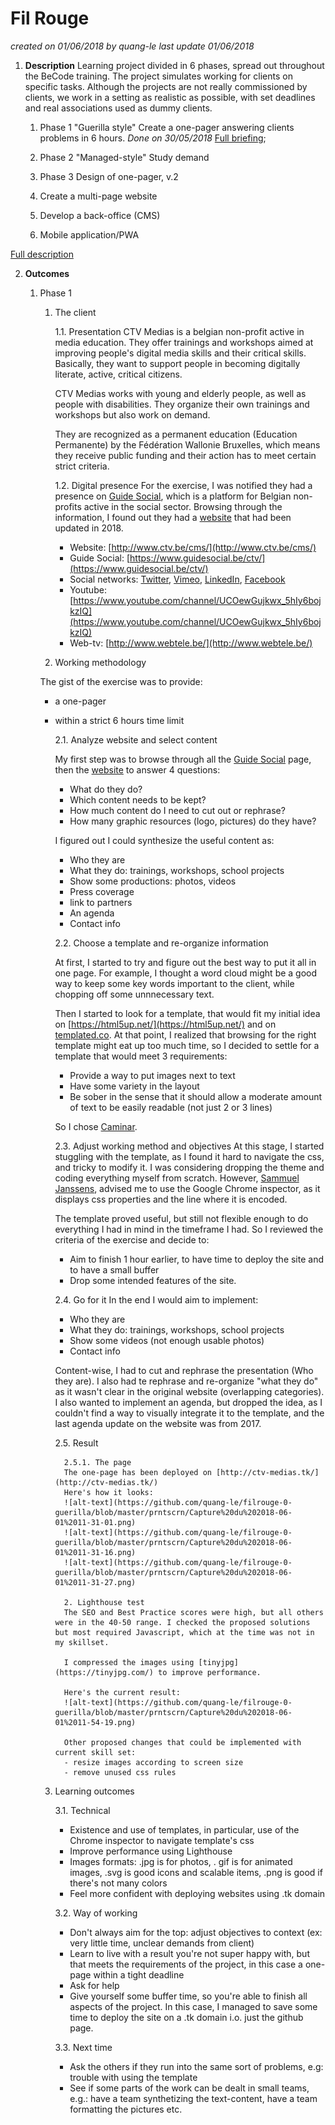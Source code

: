 # Fil Rouge
*created on 01/06/2018 by quang-le*
*last update 01/06/2018*

1. **Description**
Learning project divided in 6 phases, spread out throughout the BeCode training. The project simulates working for clients on specific tasks. Although the projects are not really commissioned by clients, we work in a setting as realistic as possible, with set deadlines and real associations used as dummy clients.

    1. Phase 1 "Guerilla style"
 Create a one-pager answering clients problems in 6 hours. *Done on 30/05/2018* [Full briefing](https://github.com/becodeorg/lovelace-2/blob/master/Projects/fil-rouge/phase-1.md);

    2. Phase 2 "Managed-style"
    Study demand

    3. Phase 3
    Design of one-pager, v.2

    4. Create a multi-page website

    5. Develop a back-office (CMS)

    6. Mobile application/PWA

[Full description](https://github.com/becodeorg/lovelace-2/tree/master/Projects/fil-rouge)

2. **Outcomes**
 
    1. Phase 1

        1. The client

            1.1. Presentation
            CTV Medias is a belgian non-profit active in media education. They offer trainings and workshops aimed at improving people's digital media skills and their critical skills. Basically, they want to support people in becoming digitally literate, active, critical citizens.

            CTV Medias works with young and elderly people, as well as people with disabilities. They organize their own trainings and workshops but also work on demand.

            They are recognized as a permanent education (Education Permanente) by the Fédération Wallonie Bruxelles, which means they receive public funding and their action has to meet certain strict criteria.

            1.2. Digital presence
            For the exercise, I was notified they had a presence on [Guide Social](https://www.guidesocial.be/ctv/), which is a platform for Belgian non-profits active in the social sector. 
            Browsing through the information, I found out they had a [website](http://www.ctv.be/cms/) that had been updated in 2018.

            * Website: [http://www.ctv.be/cms/](http://www.ctv.be/cms/)
            * Guide Social: [https://www.guidesocial.be/ctv/](https://www.guidesocial.be/ctv/)
            * Social networks: [Twitter](https://twitter.com/ctvmedias), [Vimeo](https://vimeo.com/ctvmedias), [LinkedIn](https://www.linkedin.com/in/ctvmedias/), [Facebook](https://www.facebook.com/pages/CTV-M%C3%A9dias/478169852230983?fref=ts)
            * Youtube: [https://www.youtube.com/channel/UCOewGujkwx_5hIy6bojkzIQ](https://www.youtube.com/channel/UCOewGujkwx_5hIy6bojkzIQ)
            * Web-tv: [http://www.webtele.be/](http://www.webtele.be/)

        2. Working methodology
  
         The gist of the exercise was to provide:
        - a one-pager
        - within a strict 6 hours time limit

            2.1. Analyze website and select content

            My first step was to browse through all the [Guide Social](https://www.guidesocial.be/ctv/) page, then the [website](http://www.ctv.be/cms/) to answer 4 questions:
            * What do they do?
            * Which content needs to be kept?
            * How much content do I need to cut out or rephrase?
            * How many graphic resources (logo, pictures) do they have?

            I figured out I could synthesize the useful content as:
            * Who they are
            * What they do: trainings, workshops, school projects
            * Show some productions: photos, videos
            * Press coverage
            * link to partners
            * An agenda
            * Contact info

            2.2. Choose a template and re-organize information

            At first, I started to try and figure out the best way to put it all in one page. For example, I thought a word cloud might be a good way to keep some key words important to the client, while chopping off some unnnecessary text.
  
            Then I started to look for a template, that would fit my initial idea on [https://html5up.net/](https://html5up.net/) and on [templated.co](https://templated.co/). At that point, I realized that browsing for the right template might eat up too much time, so I decided to settle for a template that would meet 3 requirements:
            - Provide a way to put images next to text
            - Have some variety in the layout
            - Be sober in the sense that it should allow a moderate amount of text to be easily readable (not just 2 or 3 lines)

            So I chose [Caminar](https://templated.co/caminar). 

            2.3. Adjust working method and objectives
            At this stage, I started stuggling with the template, as I found it hard to navigate the css, and tricky to modify it. I was considering dropping the theme and coding everything myself from scratch. However, [Sammuel Janssens](https://github.com/SammuelJ), advised me to use the Google Chrome inspector, as it displays css properties and the line where it is encoded.

            The template proved useful, but still not flexible enough to do everything I had in mind in the timeframe I had. So I reviewed the criteria of the exercise and decide to:
            - Aim to finish 1 hour earlier, to have time to deploy the site and to have a small buffer
            - Drop some intended features of the site.

            2.4. Go for it
            In the end I would aim to implement:
            * Who they are
            * What they do: trainings, workshops, school projects
            * Show some videos (not enough usable photos)
            * Contact info

            Content-wise, I had to cut and rephrase the presentation (Who they are). I also had te rephrase and re-organize "what they do" as it wasn't clear in the original website (overlapping categories). I also wanted to implement an agenda, but dropped the idea, as I couldn't find a way to visually integrate it to the template, and the last agenda update on the website was from 2017.

            2.5. Result

                2.5.1. The page
                The one-page has been deployed on [http://ctv-medias.tk/](http://ctv-medias.tk/)
                Here's how it looks:
                ![alt-text](https://github.com/quang-le/filrouge-0-guerilla/blob/master/prntscrn/Capture%20du%202018-06-01%2011-31-01.png)
                ![alt-text](https://github.com/quang-le/filrouge-0-guerilla/blob/master/prntscrn/Capture%20du%202018-06-01%2011-31-16.png)
                ![alt-text](https://github.com/quang-le/filrouge-0-guerilla/blob/master/prntscrn/Capture%20du%202018-06-01%2011-31-27.png) 

                2. Lighthouse test 
                The SEO and Best Practice scores were high, but all others were in the 40-50 range. I checked the proposed solutions but most required Javascript, which at the time was not in my skillset. 

                I compressed the images using [tinyjpg](https://tinyjpg.com/) to improve performance.

                Here's the current result:
                ![alt-text](https://github.com/quang-le/filrouge-0-guerilla/blob/master/prntscrn/Capture%20du%202018-06-01%2011-54-19.png)

                Other proposed changes that could be implemented with current skill set:
                - resize images according to screen size
                - remove unused css rules
                

        3. Learning outcomes

            3.1. Technical

            * Existence and use of templates, in particular, use of the Chrome inspector to navigate template's css
            * Improve performance using Lighthouse
            * Images formats: .jpg is for photos, . gif is for animated images, .svg is good icons and scalable items, .png is good if there's not many colors
            * Feel more confident with deploying websites using .tk domain

            3.2. Way of working

            * Don't always aim for the top: adjust objectives to context (ex: very little time, unclear demands from client)
            * Learn to live with a result you're not super happy with, but that meets the requirements of the project, in this case a one-page within a tight deadline
            * Ask for help
            * Give yourself some buffer time, so you're able to finish all aspects of the project. In this case, I managed to save some time to deploy the site on a .tk domain i.o. just the github page.

            3.3. Next time
            * Ask the others if they run into the same sort of problems, e.g: trouble with using the template
            * See if some parts of the work can be dealt in small teams, e.g.: have a team synthetizing the text-content, have a team formatting the pictures etc.
